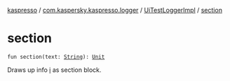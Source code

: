 [kaspresso](../../index.md) / [com.kaspersky.kaspresso.logger](../index.md) / [UiTestLoggerImpl](index.md) / [section](./section.md)

# section

`fun section(text: `[`String`](https://kotlinlang.org/api/latest/jvm/stdlib/kotlin/-string/index.html)`): `[`Unit`](https://kotlinlang.org/api/latest/jvm/stdlib/kotlin/-unit/index.html)

Draws up info [i](i.md) as section block.

